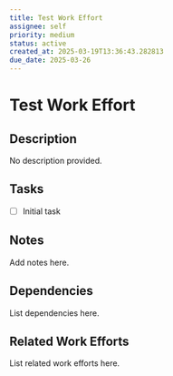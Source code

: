 ```yaml
---
title: Test Work Effort
assignee: self
priority: medium
status: active
created_at: 2025-03-19T13:36:43.282813
due_date: 2025-03-26
---
```


# Test Work Effort

## Description
No description provided.

## Tasks
- [ ] Initial task

## Notes
Add notes here.

## Dependencies
List dependencies here.

## Related Work Efforts
List related work efforts here.